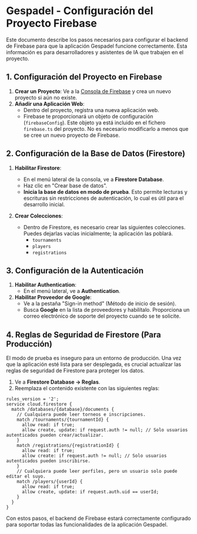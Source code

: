 # Gespadel - Configuración del Proyecto Firebase

Este documento describe los pasos necesarios para configurar el backend de Firebase para que la aplicación Gespadel funcione correctamente. Esta información es para desarrolladores y asistentes de IA que trabajen en el proyecto.

## 1. Configuración del Proyecto en Firebase

1.  **Crear un Proyecto**: Ve a la [Consola de Firebase](https://console.firebase.google.com/) y crea un nuevo proyecto si aún no existe.
2.  **Añadir una Aplicación Web**:
    *   Dentro del proyecto, registra una nueva aplicación web.
    *   Firebase te proporcionará un objeto de configuración (`firebaseConfig`). Este objeto ya está incluido en el fichero `firebase.ts` del proyecto. No es necesario modificarlo a menos que se cree un nuevo proyecto de Firebase.

## 2. Configuración de la Base de Datos (Firestore)

1.  **Habilitar Firestore**:
    *   En el menú lateral de la consola, ve a **Firestore Database**.
    *   Haz clic en "Crear base de datos".
    *   **Inicia la base de datos en modo de prueba**. Esto permite lecturas y escrituras sin restricciones de autenticación, lo cual es útil para el desarrollo inicial.

2.  **Crear Colecciones**:
    *   Dentro de Firestore, es necesario crear las siguientes colecciones. Puedes dejarlas vacías inicialmente; la aplicación las poblará.
        *   `tournaments`
        *   `players`
        *   `registrations`

## 3. Configuración de la Autenticación

1.  **Habilitar Authentication**:
    *   En el menú lateral, ve a **Authentication**.
2.  **Habilitar Proveedor de Google**:
    *   Ve a la pestaña "Sign-in method" (Método de inicio de sesión).
    *   Busca **Google** en la lista de proveedores y habilítalo. Proporciona un correo electrónico de soporte del proyecto cuando se te solicite.

## 4. Reglas de Seguridad de Firestore (Para Producción)

El modo de prueba es inseguro para un entorno de producción. Una vez que la aplicación esté lista para ser desplegada, es crucial actualizar las reglas de seguridad de Firestore para proteger los datos.

1.  Ve a **Firestore Database -> Reglas**.
2.  Reemplaza el contenido existente con las siguientes reglas:

```
rules_version = '2';
service cloud.firestore {
  match /databases/{database}/documents {
    // Cualquiera puede leer torneos e inscripciones.
    match /tournaments/{tournamentId} {
      allow read: if true;
      allow create, update: if request.auth != null; // Solo usuarios autenticados pueden crear/actualizar.
    }
    match /registrations/{registrationId} {
      allow read: if true;
      allow create: if request.auth != null; // Solo usuarios autenticados pueden inscribirse.
    }
    // Cualquiera puede leer perfiles, pero un usuario solo puede editar el suyo.
    match /players/{userId} {
      allow read: if true;
      allow create, update: if request.auth.uid == userId;
    }
  }
}
```

Con estos pasos, el backend de Firebase estará correctamente configurado para soportar todas las funcionalidades de la aplicación Gespadel.
